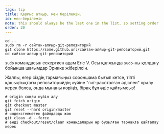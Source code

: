 ```yaml
---
tags: tip
title: Қарғыс атқыр, мен берілемін.
id: мен-берілемін
note: this should always be the last one in the list, so setting order to 20 so I don't have to re-name/re-order it
order: 20
---
```


```git
cd ..
sudo rm -r сайтан-алғыр-git-репозиторий
git clone https://some.github.url/сайтан-алғыр-git-репозиторий.git
cd сайтан-алғыр-git-репозиторий
```

`sudo` командасын ескерткен адам Eric V. Осы қалжыңда `sudo`-ны қолдану бойынша шағымдар Эрикке жіберілсін.

Жалпы, егер сіздің тармағыңыз соооншама бығып кетсе, тіпті қашықтықтағы репозиторийдің күйіне "гит-рассталған әдіспен" оралу керек болса, онда мынаны көріңіз, бірақ бұл әдіс қайтымсыз!

```git
# origin соңғы күйін алу
git fetch origin
git checkout master
git reset --hard origin/master
# индекстелмеген файлдарды жою 
git clean -d --force
# енді checkout/reset/clean командаларын әр бұзылған тармақта қайталау керек
```

